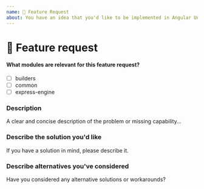 ```yaml
---
name: 🚀 Feature Request
about: You have an idea that you'd like to be implemented in Angular Universal
---
```


# 🚀 Feature request

#### What modules are relevant for this feature request?

<!-- ✍️edit: -->

- [ ] builders
- [ ] common
- [ ] express-engine

### Description

<!-- ✍️--> A clear and concise description of the problem or missing capability...

### Describe the solution you'd like

<!-- ✍️--> If you have a solution in mind, please describe it.

### Describe alternatives you've considered

<!-- ✍️--> Have you considered any alternative solutions or workarounds?
